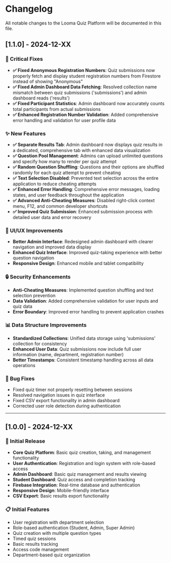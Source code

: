 # Changelog

All notable changes to the Looma Quiz Platform will be documented in this file.

## [1.1.0] - 2024-12-XX

### 🔧 Critical Fixes
- **✅ Fixed Anonymous Registration Numbers**: Quiz submissions now properly fetch and display student registration numbers from Firestore instead of showing "Anonymous"
- **✅ Fixed Admin Dashboard Data Fetching**: Resolved collection name mismatch between quiz submissions ('submissions') and admin dashboard reads ('results')
- **✅ Fixed Participant Statistics**: Admin dashboard now accurately counts total participants from actual submissions
- **✅ Enhanced Registration Number Validation**: Added comprehensive error handling and validation for user profile data

### ✨ New Features
- **✅ Separate Results Tab**: Admin dashboard now displays quiz results in a dedicated, comprehensive tab with enhanced data visualization
- **✅ Question Pool Management**: Admins can upload unlimited questions and specify how many to render per quiz attempt
- **✅ Random Question Shuffling**: Questions and their options are shuffled randomly for each quiz attempt to prevent cheating
- **✅ Text Selection Disabled**: Prevented text selection across the entire application to reduce cheating attempts
- **✅ Enhanced Error Handling**: Comprehensive error messages, loading states, and user feedback throughout the application
- **✅ Advanced Anti-Cheating Measures**: Disabled right-click context menu, F12, and common developer shortcuts
- **✅ Improved Quiz Submission**: Enhanced submission process with detailed user data and error recovery

### 🎨 UI/UX Improvements
- **Better Admin Interface**: Redesigned admin dashboard with clearer navigation and improved data display
- **Enhanced Quiz Interface**: Improved quiz-taking experience with better question navigation
- **Responsive Design**: Enhanced mobile and tablet compatibility

### 🔒 Security Enhancements
- **Anti-Cheating Measures**: Implemented question shuffling and text selection prevention
- **Data Validation**: Added comprehensive validation for user inputs and quiz data
- **Error Boundary**: Improved error handling to prevent application crashes

### 📊 Data Structure Improvements
- **Standardized Collections**: Unified data storage using 'submissions' collection for consistency
- **Enhanced User Data**: Quiz submissions now include full user information (name, department, registration number)
- **Better Timestamps**: Consistent timestamp handling across all data operations

### 🐛 Bug Fixes
- Fixed quiz timer not properly resetting between sessions
- Resolved navigation issues in quiz interface
- Fixed CSV export functionality in admin dashboard
- Corrected user role detection during authentication

---

## [1.0.0] - 2024-12-XX

### 🎉 Initial Release
- **Core Quiz Platform**: Basic quiz creation, taking, and management functionality
- **User Authentication**: Registration and login system with role-based access
- **Admin Dashboard**: Basic quiz management and results viewing
- **Student Dashboard**: Quiz access and completion tracking
- **Firebase Integration**: Real-time database and authentication
- **Responsive Design**: Mobile-friendly interface
- **CSV Export**: Basic results export functionality

### 📋 Initial Features
- User registration with department selection
- Role-based authentication (Student, Admin, Super Admin)
- Quiz creation with multiple question types
- Timed quiz sessions
- Basic results tracking
- Access code management
- Department-based quiz organization